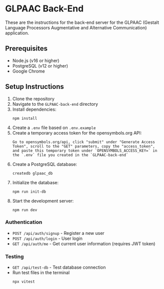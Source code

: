 # GLPAAC Back-End

These are the instructions for the back-end server for the GLPAAC (Gestalt Language Processors Augmentative and Alternative Communication) application.

## Prerequisites

- Node.js (v16 or higher)
- PostgreSQL (v12 or higher)
- Google Chrome

## Setup Instructions

1. Clone the repository
2. Navigate to the `GLPAAC-back-end` directory
3. Install dependencies:
   ```
   npm install
   ```
4. Create a `.env` file based on `.env.example`
5. Create a temporary access token for the opensymbols.org API:
   ```
   Go to opensymbols.org/api, click "submit" under "Generate Access Token", scroll to the "GET" parameters, copy the "access_token", and paste this temporary token under `OPENSYMBOLS_ACCESS_KEY=` in the `.env` file you created in the `GLPAAC-back-end`
   ```
5. Create a PostgreSQL database:
   ```
   createdb glpaac_db
   ```
6. Initialize the database:
   ```
   npm run init-db
   ```
7. Start the development server:
   ```
   npm run dev
   ```

### Authentication

- `POST /api/auth/signup` - Register a new user
- `POST /api/auth/login` - User login
- `GET /api/auth/me` - Get current user information (requires JWT token)

### Testing

- `GET /api/test-db` - Test database connection
- Run test files in the terminal
  ```
  npx vitest
  ```